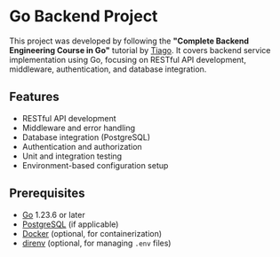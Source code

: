 # Go Backend Project

This project was developed by following the **"Complete Backend Engineering Course in Go"** tutorial by [Tiago](https://youtu.be/h3fqD6IprIA?si=x0Af3HBJMp8HooRr). It covers backend service implementation using Go, focusing on RESTful API development, middleware, authentication, and database integration.

## Features

- RESTful API development
- Middleware and error handling
- Database integration (PostgreSQL)
- Authentication and authorization
- Unit and integration testing
- Environment-based configuration setup

## Prerequisites

- [Go](https://golang.org/doc/install) 1.23.6 or later
- [PostgreSQL](https://www.postgresql.org/download/) (if applicable)
- [Docker](https://docs.docker.com/get-docker/) (optional, for containerization)
- [direnv](https://direnv.net/) (optional, for managing `.env` files)
